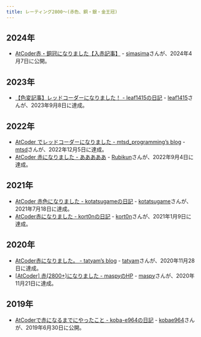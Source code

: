 ```yaml
---
title: レーティング2800〜(赤色、銅・銀・金王冠)
---
```


## 2024年

- [AtCoder赤・銅冠になりました【入赤記事】](https://mathlog.info/articles/ohb2RJIi8sZ1i62kxNDz) - [simasima](https://atcoder.jp/users/simasima)さんが、2024年4月7日に公開。

## 2023年

- [【色変記事】レッドコーダーになりました！ - leaf1415の日記](https://leaf1415.hatenablog.com/entry/2023/09/25/115311) - [leaf1415](https://atcoder.jp/users/leaf1415)さんが、2023年9月8日に達成。

## 2022年

- [AtCoder でレッドコーダーになりました - mtsd_programming’s blog](https://mtsd-programming.hatenablog.com/entry/2022/12/09/200000) - [mtsd](https://atcoder.jp/users/mtsd)さんが、2022年12月5日に達成。
- [AtCoder 赤になりました - あああああ](https://rubikun.hatenablog.jp/entry/2022/09/05/152859) - [Rubikun](https://atcoder.jp/users/Rubikun)さんが、2022年9月4日に達成。

## 2021年

- [AtCoder 赤色になりました - kotatsugameの日記](https://kotatsugame.hatenablog.com/entry/2021/07/19/074506) - [kotatsugame](https://atcoder.jp/users/kotatsugame)さんが、2021年7月18日に達成。
- [AtCoder赤になりました - kort0nの日記](https://kort0n.hatenablog.com/entry/2021/01/10/065058) - [kort0n](https://atcoder.jp/users/kort0n)さんが、2021年1月9日に達成。

## 2020年

- [AtCoder赤になりました。 - tatyam’s blog](https://tatyam.hatenablog.com/entry/2020/12/24/030404) - [tatyam](https://atcoder.jp/users/tatyam)さんが、2020年11月28日に達成。
- [[AtCoder] 赤(2800+)になりました - maspyのHP](https://maspypy.com/atcoder-%e8%b5%a42800%e3%81%ab%e3%81%aa%e3%82%8a%e3%81%be%e3%81%97%e3%81%9f) - [maspy](https://atcoder.jp/users/maspy)さんが、2020年11月21日に達成。

## 2019年

- [AtCoderで赤になるまでにやったこと - koba-e964の日記](https://koba-e964.hatenablog.com/entry/2019/06/30/020339) - [kobae964](https://atcoder.jp/users/kobae964)さんが、2019年6月30日に公開。

